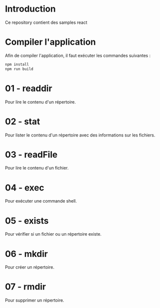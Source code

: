 # Introduction

Ce repository contient des samples react

# Compiler l'application

Afin de compiler l'application, il faut exécuter les commandes suivantes :

```bash
npm install
npm run build
```

# 01 - readdir

Pour lire le contenu d'un répertoire.

# 02 - stat

Pour lister le contenu d'un répertoire avec des informations sur les fichiers.

# 03 - readFile

Pour lire le contenu d'un fichier.

# 04 - exec

Pour exécuter une commande shell.

# 05 - exists

Pour vérifier si un fichier ou un répertoire existe.

# 06 - mkdir

Pour créer un répertoire.

# 07 - rmdir

Pour supprimer un répertoire.
